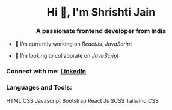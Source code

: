 <h1 align="center">Hi 👋, I'm Shrishti Jain</h1>
<h3 align="center">A passionate frontend developer from India</h3>

- 🔭 I’m currently working on *ReactJs, JavaScript*

- 👯 I’m looking to collaborate on *JavaScript*

<h3 align="left">Connect with me:
<span><a href="https://www.linkedin.com/in/shrishti-jain21/">LinkedIn</a></span>
</h3>
<p align="left">
</p>

<h3 align="left">Languages and Tools:</h3>
<span>HTML</span>
<span>CSS</span>
<span>Javascript</span>
<span>Bootstrap</span>
<span>React Js</span>
<span>SCSS</span>
<span>Tailwind CSS</span>
<p align="left"> <a href="https://developer.mozilla.org/en-US/docs/Web/JavaScript" target="_blank" rel="noreferrer"> <im### Hi there 👋

<!--
**shrishti2101/Shrishti2101** is a ✨ _special_ ✨ repository because its `README.md` (this file) appears on your GitHub profile.

Here are some ideas to get you started:

- 🔭 I’m currently working on ...
- 🌱 I’m currently learning ...
- 👯 I’m looking to collaborate on ...
- 🤔 I’m looking for help with ...
- 💬 Ask me about ...
- 📫 How to reach me: ...
- 😄 Pronouns: ...
- ⚡ Fun fact: ...
-->
